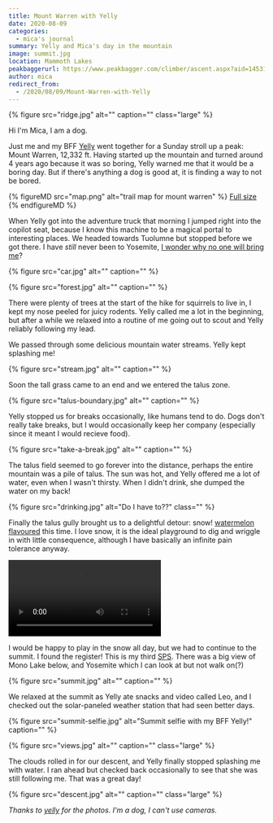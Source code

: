 ```yaml
---
title: Mount Warren with Yelly
date: 2020-08-09
categories:
  - mica's journal
summary: Yelly and Mica's day in the mountain
image: summit.jpg
location: Mammoth Lakes
peakbaggerurl: https://www.peakbagger.com/climber/ascent.aspx?aid=1453188
author: mica
redirect_from:
  - /2020/08/09/Mount-Warren-with-Yelly
---
```


{% figure src="ridge.jpg" alt="" caption="" class="large" %}

Hi I'm Mica, I am a dog.

Just me and my BFF [Yelly](https://ayeletbitton.com) went together for a Sunday stroll up a peak: Mount Warren, 12,332 ft. Having started up the mountain and turned around 4 years ago because it was so boring, Yelly warned me that it would be a boring day. But if there's anything a dog is good at, it is finding a way to not be bored.


{% figureMD src="map.png" alt="trail map for mount warren" %}
<a href="map.png">Full size</a>
{% endfigureMD %}

When Yelly got into the adventure truck that morning I jumped right into the copilot seat, because I know this machine to be a magical portal to interesting places. We headed towards Tuolumne but stopped before we got there. I have _still_ never been to Yosemite, [I wonder why no one will bring me](https://www.nps.gov/yose/planyourvisit/pets.htm)?

{% figure src="car.jpg" alt="" caption="" %}

<div class="photo-section">
<div class="photo-right-pull">

{% figure src="forest.jpg" alt="" caption="" %}

</div>

There were plenty of trees at the start of the hike for squirrels to live in, I kept my nose peeled for juicy rodents. Yelly called me a lot in the beginning, but after a while we relaxed into a routine of me going out to scout and Yelly reliably following my lead.

We passed through some delicious mountain water streams. Yelly kept splashing me!

</div>

{% figure src="stream.jpg" alt="" caption="" %}

Soon the tall grass came to an end and we entered the talus zone.

{% figure src="talus-boundary.jpg" alt="" caption="" %}

Yelly stopped us for breaks occasionally, like humans tend to do. Dogs don't really take breaks, but I would occasionally keep her company (especially since it meant I would recieve food).

{% figure src="take-a-break.jpg" alt="" caption="" %}

The talus field seemed to go forever into the distance, perhaps the entire mountain was a pile of talus. The sun was hot, and Yelly offered me a lot of water, even when I wasn't thirsty. When I didn't drink, she dumped the water on my back!

{% figure src="drinking.jpg" alt="Do I have to??" class="" %}

Finally the talus gully brought us to a delightful detour: snow! [watermelon flavoured](https://en.wikipedia.org/wiki/Watermelon_snow) this time. I love snow, it is the ideal playground to dig and wriggle in with little consequence, although I have basically an infinite pain tolerance anyway.

<video controls autoplay loop>

<source src="mica-snow.webm" type="video/webm">

</video>

I would be happy to play in the snow all day, but we had to continue to the summit. I found the register! This is my third [SPS](https://en.wikipedia.org/wiki/Sierra_Peaks_Section#SPS_List). There was a big view of Mono Lake below, and Yosemite which I can look at but not walk on(?)

{% figure src="summit.jpg" alt="" caption="" %}

We relaxed at the summit as Yelly ate snacks and video called Leo, and I checked out the solar-paneled weather station that had seen better days.

{% figure src="summit-selfie.jpg" alt="Summit selfie with my BFF Yelly!" caption="" %}

{% figure src="views.jpg" alt="" caption="" class="large" %}

The clouds rolled in for our descent, and Yelly finally stopped splashing me with water. I ran ahead but checked back occasionally to see that she was still following me. That was a great day!

{% figure src="descent.jpg" alt="" caption="" class="large" %}

_Thanks to [yelly](https://ayeletbitton.com) for the photos. I'm a dog, I can't use cameras._
